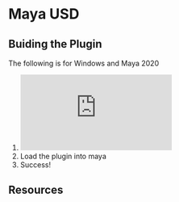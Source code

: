 # Maya USD

## Buiding the Plugin

The following is for Windows and Maya 2020
1) ![How to build & install the plugin](https://github.com/Autodesk/maya-usd/blob/dev/doc/build.md)
2) Load the plugin into maya
3) Success!

## Resources

